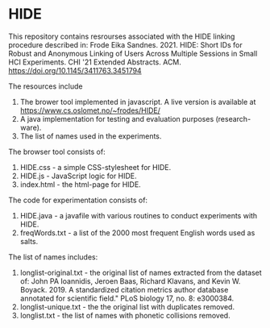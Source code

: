 # HIDE
This repository contains resrourses associated with the HIDE linking procedure described in:
Frode Eika Sandnes. 2021. HIDE: Short IDs for Robust and Anonymous Linking of Users Across Multiple Sessions in Small HCI Experiments. CHI '21 Extended Abstracts. ACM. https://doi.org/10.1145/3411763.3451794

The resources include
1) The brower tool implemented in javascript.  A live version is available at https://www.cs.oslomet.no/~frodes/HIDE/
2) A java implementation for testing and evaluation purposes (research-ware).
3) The list of names used in the experiments.

The browser tool consists of:
1) HIDE.css - a simple CSS-stylesheet for HIDE.
2) HIDE.js - JavaScript logic for HIDE.
3) index.html - the html-page for HIDE.

The code for experimentation consists of:
1) HIDE.java - a javafile with various routines to conduct experiments with HIDE.
2) freqWords.txt - a list of the 2000 most frequent English words used as salts.

The list of names includes:
1) longlist-original.txt - the original list of names extracted from the dataset of: John PA Ioannidis, Jeroen Baas, Richard Klavans, and Kevin W. Boyack. 2019. A standardized citation metrics author database annotated for scientific field." PLoS biology 17, no. 8: e3000384.
2) longlist-unique.txt - the the original list with duplicates removed.
3) longlist.txt - the list of names with phonetic collisions removed.
